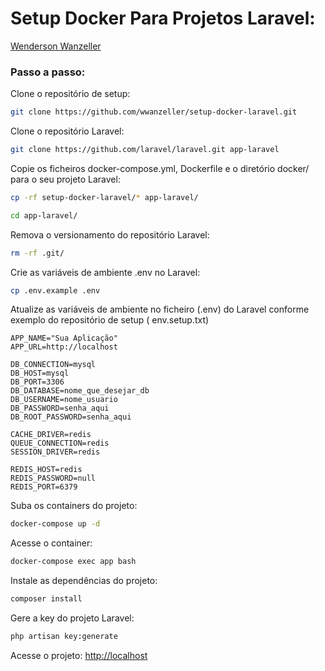 # Setup Docker Para Projetos Laravel:
[Wenderson Wanzeller](https://www.linkedin.com/in/wenderson-wanzeller/)

### Passo a passo:
Clone o repositório de setup:
```sh
git clone https://github.com/wwanzeller/setup-docker-laravel.git
```

Clone o repositório Laravel:
```sh
git clone https://github.com/laravel/laravel.git app-laravel
```

Copie os ficheiros docker-compose.yml, Dockerfile e o diretório docker/ para o seu projeto Laravel:
```sh
cp -rf setup-docker-laravel/* app-laravel/
```
```sh
cd app-laravel/
```
Remova o versionamento do repositório Laravel:
```sh
rm -rf .git/
```
Crie as variáveis de ambiente .env no Laravel:
```sh
cp .env.example .env
```
Atualize as variáveis de ambiente no ficheiro (.env) do Laravel conforme exemplo do repositório de setup (
env.setup.txt)

```dosini
APP_NAME="Sua Aplicação"
APP_URL=http://localhost

DB_CONNECTION=mysql
DB_HOST=mysql
DB_PORT=3306
DB_DATABASE=nome_que_desejar_db
DB_USERNAME=nome_usuario
DB_PASSWORD=senha_aqui
DB_ROOT_PASSWORD=senha_aqui

CACHE_DRIVER=redis
QUEUE_CONNECTION=redis
SESSION_DRIVER=redis

REDIS_HOST=redis
REDIS_PASSWORD=null
REDIS_PORT=6379
```

Suba os containers do projeto:
```sh
docker-compose up -d
```

Acesse o container:
```sh
docker-compose exec app bash
```

Instale as dependências do projeto:
```sh
composer install
```

Gere a key do projeto Laravel:
```sh
php artisan key:generate
```

Acesse o projeto:
[http://localhost](http://localhost)
